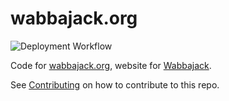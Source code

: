 # wabbajack.org

![Deployment Workflow](https://github.com/wabbajack-tools/wabbajack-tools.github.io/workflows/Deployment%20Workflow/badge.svg?branch=code)

Code for [wabbajack.org](https://www.wabbajack.org), website for [Wabbajack](https://www.github.com/wabbajack-tools/wabbajack).

See [Contributing](CONTRIBUTING.md) on how to contribute to this repo.
